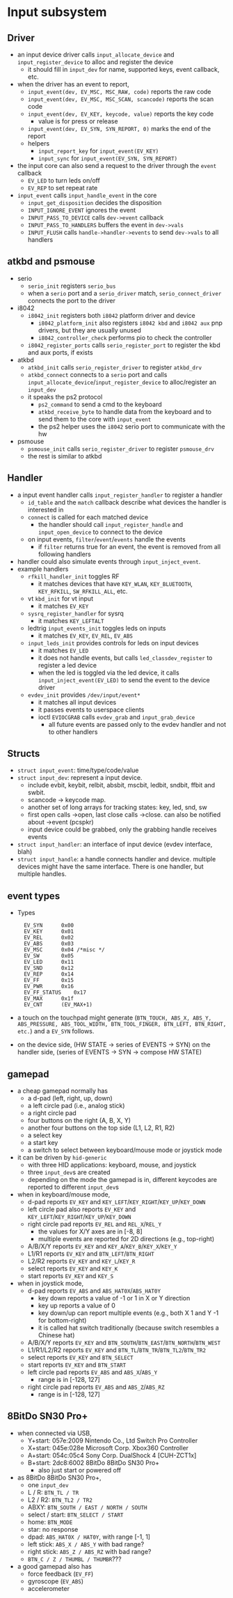 Input subsystem
===============

## Driver

- an input device driver calls `input_allocate_device` and
  `input_register_device` to alloc and register the device
  - it should fill in `input_dev` for name, supported keys, event callback, etc.
- when the driver has an event to report,
  - `input_event(dev, EV_MSC, MSC_RAW, code)` reports the raw code
  - `input_event(dev, EV_MSC, MSC_SCAN, scancode)` reports the scan code
  - `input_event(dev, EV_KEY, keycode, value)` reports the key code
    - value is for press or release
  - `input_event(dev, EV_SYN, SYN_REPORT, 0)` marks the end of the report
  - helpers
    - `input_report_key` for `input_event(EV_KEY)`
    - `input_sync` for `input_event(EV_SYN, SYN_REPORT)`
- the input core can also send a request to the driver through the `event`
  callback
  - `EV_LED` to turn leds on/off
  - `EV_REP` to set repeat rate
- `input_event` calls `input_handle_event` in the core
  - `input_get_disposition` decides the disposition
  - `INPUT_IGNORE_EVENT` ignores the event
  - `INPUT_PASS_TO_DEVICE` calls `dev->event` callback
  - `INPUT_PASS_TO_HANDLERS` buffers the event in `dev->vals`
  - `INPUT_FLUSH` calls `handle->handler->events` to send `dev->vals` to all
    handlers

## atkbd and psmouse

- serio
  - `serio_init` registers `serio_bus`
  - when a `serio` port and a `serio_driver` match, `serio_connect_driver`
    connects the port to the driver
- i8042
  - `i8042_init` registers both `i8042` platform driver and device
    - `i8042_platform_init` also registers `i8042 kbd` and `i8042 aux` pnp
      drivers, but they are usually unused
    - `i8042_controller_check` performs pio to check the controller
  - `i8042_register_ports` calls `serio_register_port` to register the kbd
    and aux ports, if exists
- atkbd
  - `atkbd_init` calls `serio_register_driver` to register `atkbd_drv`
  - `atkbd_connect` connects to a `serio` port and calls
    `input_allocate_device`/`input_register_device` to alloc/register an
    `input_dev`
  - it speaks the ps2 protocol
    - `ps2_command` to send a cmd to the keyboard
    - `atkbd_receive_byte` to handle data from the keyboard and to send them
      to the core with `input_event`
    - the ps2 helper uses the `i8042` serio port to communicate with the hw
- psmouse
  - `psmouse_init` calls `serio_register_driver` to register `psmouse_drv`
  - the rest is similar to atkbd

## Handler

- a input event handler calls `input_register_handler` to register a handler
  - `id_table` and the `match` callback describe what devices the handler is
    interested in
  - `connect` is called for each matched device
    - the handler should call `input_register_handle` and `input_open_device`
      to connect to the device
  - on input events, `filter`/`event`/`events` handle the events
    - if `filter` returns true for an event, the event is removed from all
      following handlers
- handler could also simulate events through `input_inject_event`.
- example handlers
  - `rfkill_handler_init` toggles RF
    - it matches devices that have `KEY_WLAN`, `KEY_BLUETOOTH`,
      `KEY_RFKILL`, `SW_RFKILL_ALL`, etc.
  - vt `kbd_init` for vt input
    - it matches `EV_KEY`
  - `sysrq_register_handler` for sysrq
    - it matches `KEY_LEFTALT`
  - ledtrig `input_events_init` toggles leds on inputs
    - it matches `EV_KEY`, `EV_REL`, `EV_ABS`
  - `input_leds_init` provides controls for leds on input devices
    - it matches `EV_LED`
    - it does not handle events, but calls `led_classdev_register` to register
      a led device
    - when the led is toggled via the led device, it calls
      `input_inject_event(EV_LED)` to send the event to the device driver
  - `evdev_init` provides `/dev/input/event*`
    - it matches all input devices
    - it passes events to userspace clients
    - ioctl `EVIOCGRAB` calls `evdev_grab` and `input_grab_device`
      - all future events are passed only to the evdev handler and not to
        other handlers

## Structs

- `struct input_event`: time/type/code/value
- `struct input_dev`: represent a input device.
    - include evbit, keybit, relbit, absbit, mscbit, ledbit, sndbit, ffbit and swbit.
    - scancode -> keycode map.
    - another set of long arrays for tracking states: key, led, snd, sw
    - first open calls ->open, last close calls ->close.  can also be notified about ->event (pcspkr)
    - input device could be grabbed, only the grabbing handle receives events
- `struct input_handler`: an interface of input device (evdev interface, blah)
- `struct input_handle`: a handle connects handler and device.
                       multiple devices might have the same interface.  There is one handler, but multiple handles.

## event types

- Types

        EV_SYN		0x00
        EV_KEY		0x01
        EV_REL		0x02
        EV_ABS		0x03
        EV_MSC		0x04 /*misc */
        EV_SW		0x05
        EV_LED		0x11
        EV_SND		0x12
        EV_REP		0x14
        EV_FF		0x15
        EV_PWR		0x16
        EV_FF_STATUS	0x17
        EV_MAX		0x1f
        EV_CNT		(EV_MAX+1)
- a touch on the touchpad might generate (`BTN_TOUCH, ABS_X, ABS_Y,
      ABS_PRESSURE, ABS_TOOL_WIDTH, BTN_TOOL_FINGER, BTN_LEFT, BTN_RIGHT, etc.`)
      and a `EV_SYN` follows.
- on the device side, (HW STATE -> series of EVENTS -> SYN)
      on the handler side, (series of EVENTS -> SYN -> compose HW STATE)

## gamepad

- a cheap gamepad normally has
  - a d-pad (left, right, up, down)
  - a left circle pad (i.e., analog stick)
  - a right circle pad
  - four buttons on the right (A, B, X, Y)
  - another four buttons on the top side (L1, L2, R1, R2)
  - a select key
  - a start key
  - a switch to select between keyboard/mouse mode or joystick mode
- it can be driven by `hid-generic`
  - with three HID applications: keyboard, mouse, and joystick
  - three `input_dev`s are created
  - depending on the mode the gamepad is in, different keycodes are reported
    to different `input_dev`s
- when in keyboard/mouse mode,
  - d-pad reports `EV_KEY` and `KEY_LEFT`/`KEY_RIGHT`/`KEY_UP`/`KEY_DOWN`
  - left circle pad also reports `EV_KEY` and
    `KEY_LEFT`/`KEY_RIGHT`/`KEY_UP`/`KEY_DOWN`
  - right circle pad reports `EV_REL` and `REL_X`/`REL_Y`
    - the values for X/Y axes are in [-8, 8]
    - multiple events are reported for 2D directions (e.g., top-right)
  - A/B/X/Y reports `EV_KEY` and `KEY_A`/`KEY_B`/`KEY_X`/`KEY_Y`
  - L1/R1 reports `EV_KEY` and `BTN_LEFT`/`BTN_RIGHT`
  - L2/R2 reports `EV_KEY` and `KEY_L`/`KEY_R`
  - select reports `EV_KEY` and `KEY_K`
  - start reports `EV_KEY` and `KEY_S`
- when in joystick mode,
  - d-pad reports `EV_ABS` and `ABS_HAT0X`/`ABS_HAT0Y`
    - key down reports a value of -1 or 1 in X or Y direction
    - key up reports a value of 0
    - key down/up can report multiple events (e.g., both X 1 and Y -1 for
      bottom-right)
    - it is called hat switch traditionally (because switch resembles a
      Chinese hat)
  - A/B/X/Y reports `EV_KEY` and `BTN_SOUTH`/`BTN_EAST`/`BTN_NORTH`/`BTN_WEST`
  - L1/R1/L2/R2 reports `EV_KEY` and `BTN_TL`/`BTN_TR`/`BTN_TL2`/`BTN_TR2`
  - select reports `EV_KEY` and `BTN_SELECT`
  - start reports `EV_KEY` and `BTN_START`
  - left circle pad reports `EV_ABS` and `ABS_X`/`ABS_Y`
    - range is in [-128, 127]
  - right circle pad reports `EV_ABS` and `ABS_Z`/`ABS_RZ`
    - range is in [-128, 127]

## 8BitDo SN30 Pro+

- when connected via USB,
  - Y+start: 057e:2009 Nintendo Co., Ltd Switch Pro Controller
  - X+start: 045e:028e Microsoft Corp. Xbox360 Controller
  - A+start: 054c:05c4 Sony Corp. DualShock 4 [CUH-ZCT1x]
  - B+start: 2dc8:6002 8BitDo 8BitDo SN30 Pro+
    - also just start or powered off
- as 8BitDo 8BitDo SN30 Pro+,
  - one `input_dev`
  - L / R: `BTN_TL / TR`
  - L2 / R2: `BTN_TL2 / TR2`
  - ABXY: `BTN_SOUTH / EAST / NORTH / SOUTH`
  - select / start: `BTN_SELECT / START`
  - home: `BTN_MODE`
  - star: no response
  - dpad: `ABS_HAT0X / HAT0Y`, with range [-1, 1]
  - left stick: `ABS_X / ABS_Y` with bad range?
  - right stick: `ABS_Z / ABS_RZ` with bad range?
  - `BTN_C / Z / THUMBL / THUMBR`???
- a good gamepad also has
  - force feedback (`EV_FF`)
  - gyroscope (`EV_ABS`)
  - accelerometer
